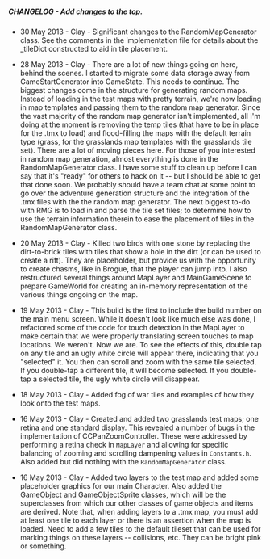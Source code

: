 ##### CHANGELOG - Add changes to the top.
* 30 May 2013 - Clay - Significant changes to the RandomMapGenerator class. See the comments in the implementation file for details about the _tileDict constructed to aid in tile placement.

* 28 May 2013 - Clay - There are a lot of new things going on here, behind the scenes. I started to migrate some data storage away from GameStartGenerator into GameState. This needs to continue. The biggest changes come in the structure for generating random maps. Instead of loading in the test maps with pretty terrain, we're now loading in map templates and passing them to the random map generator. Since the vast majority of the random map generator isn't implemented, all I'm doing at the moment is removing the temp tiles (that have to be in place for the .tmx to load) and flood-filling the maps with the default terrain type (grass, for the grasslands map templates with the grasslands tile set). There are a lot of moving pieces here. For those of you interested in random map generation, almost everything is done in the RandomMapGenerator class. I have some stuff to clean up before I can say that it's "ready" for others to hack on it -- but I should be able to get that done soon. We probably should have a team chat at some point to go over the adventure generation structure and the integration of the .tmx files with the the random map generator. The next biggest to-do with RMG is to load in and parse the tile set files; to determine how to use the terrain information therein to ease the placement of tiles in the RandomMapGenerator class.

* 20 May 2013 - Clay - Killed two birds with one stone by replacing the dirt-to-brick tiles with tiles that show a hole in the dirt (or can be used to create a rift). They are placeholder, but provide us with the opportunity to create chasms, like in Brogue, that the player can jump into. I also restructured several things around MapLayer and MainGameScene to prepare GameWorld for creating an in-memory representation of the various things ongoing on the map.

* 19 May 2013 - Clay - This build is the first to include the build number on the main menu screen. While it doesn't look like much else was done, I refactored some of the code for touch detection in the MapLayer to make certain that we were properly translating screen touches to map locations. We weren't. Now we are. To see the effects of this, double tap on any tile and an ugly white circle will appear there, indicating that you "selected" it. You then can scroll and zoom with the same tile selected. If you double-tap a different tile, it will become selected. If you double-tap a selected tile, the ugly white circle will disappear.

* 18 May 2013 - Clay - Added fog of war tiles and examples of how they look onto the test maps.

* 16 May 2013 - Clay - Created and added two grasslands test maps; one retina and one standard display. This revealed a number of bugs in the implementation of CCPanZoomController. These were addressed by performing a retina check in `MapLayer` and allowing for specific balancing of zooming and scrolling dampening values in `Constants.h`. Also added but did nothing with the `RandomMapGenerator` class.

* 16 May 2013 - Clay - Added two layers to the test map and added some placeholder graphics for our main Character. Also added the GameObject and GameObjectSprite classes, which will be the superclasses from which our other classes of game objects and items are derived. Note that, when adding layers to a .tmx map, you must add at least one tile to each layer or there is an assertion when the map is loaded. Need to add a few tiles to the default tileset that can be used for marking things on these layers -- collisions, etc. They can be bright pink or something. 

